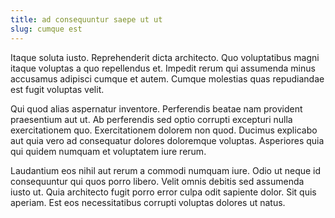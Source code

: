 ```yaml
---
title: ad consequuntur saepe ut ut
slug: cumque est
---
```


Itaque soluta iusto. Reprehenderit dicta architecto. Quo voluptatibus magni itaque voluptas a quo repellendus et. Impedit rerum qui assumenda minus accusamus adipisci cumque et autem. Cumque molestias quas repudiandae est fugit voluptas velit.

Qui quod alias aspernatur inventore. Perferendis beatae nam provident praesentium aut ut. Ab perferendis sed optio corrupti excepturi nulla exercitationem quo. Exercitationem dolorem non quod. Ducimus explicabo aut quia vero ad consequatur dolores doloremque voluptas. Asperiores quia qui quidem numquam et voluptatem iure rerum.

Laudantium eos nihil aut rerum a commodi numquam iure. Odio ut neque id consequuntur qui quos porro libero. Velit omnis debitis sed assumenda iusto ut. Quia architecto fugit porro error culpa odit sapiente dolor. Sit quis aperiam. Est eos necessitatibus corrupti voluptas dolores ut natus.
